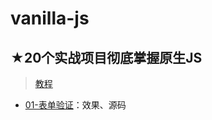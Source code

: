 # vanilla-js

## ★20个实战项目彻底掌握原生JS

> [教程](https://ke.qq.com/course/1740943)

- [01-表单验证](./01/01/README.md)：效果、源码